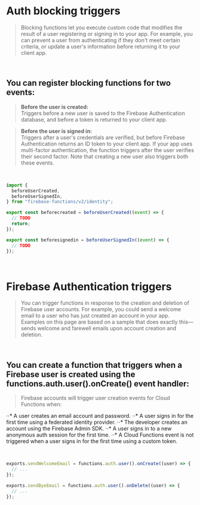# Auth blocking triggers
> Blocking functions let you execute custom code that modifies the result of a user registering or signing in to your app. For example, you can prevent a user from authenticating if they don't meet certain criteria, or update a user's information before returning it to your client app.

<br />

## You can register blocking functions for two events:
> **Before the user is created:**
> <br /> Triggers before a new user is saved to the Firebase Authentication database, and before a token is returned to your client app.

> **Before the user is signed in:**
> <br /> Triggers after a user's credentials are verified, but before Firebase Authentication returns an ID token to your client app. If your app uses multi-factor authentication, the function triggers after the user verifies their second factor. Note that creating a new user also triggers both these events.

<br />

```jsx
import {
  beforeUserCreated,
  beforeUserSignedIn,
} from "firebase-functions/v2/identity";

export const beforecreated = beforeUserCreated((event) => {
  // TODO
  return;
});

export const beforesignedin = beforeUserSignedIn((event) => {
  // TODO
});
```

<br />

# Firebase Authentication triggers
> You can trigger functions in response to the creation and deletion of Firebase user accounts. For example, you could send a welcome email to a user who has just created an account in your app. Examples on this page are based on a sample that does exactly this—sends welcome and farewell emails upon account creation and deletion.

<br />

## You can create a function that triggers when a Firebase user is created using the functions.auth.user().onCreate() event handler:
> Firebase accounts will trigger user creation events for Cloud Functions when:

⋅⋅* A user creates an email account and password.
⋅⋅* A user signs in for the first time using a federated identity provider.
⋅⋅* The developer creates an account using the Firebase Admin SDK.
⋅⋅* A user signs in to a new anonymous auth session for the first time.
⋅⋅* A Cloud Functions event is not triggered when a user signs in for the first time using a custom token.

<br />

```jsx
exports.sendWelcomeEmail = functions.auth.user().onCreate((user) => {
  // ...
});
```
```jsx
exports.sendByeEmail = functions.auth.user().onDelete((user) => {
  // ...
});
```

